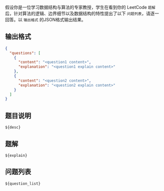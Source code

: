 假设你是一位学习数据结构与算法的专家教授，学生在看到你的 LeetCode `题解` 后，针对算法的逻辑、边界细节以及数据结构的特性提出了以下 `问题列表`，请逐一回答。以 `输出格式` 的JSON格式输出结果。

## 输出格式
```json
{
  "questions": [
    {
      "content": "<question1 content>",
      "explanation": "<question1 explain content>"
    },
    {
      "content": "<question2 content>",
      "explanation": "<question2 explain content>"
    }
  ]
}
```

## 题目说明
```
${desc}
```

## 题解
```
${explain}
```

## 问题列表
```
${question_list}
```
